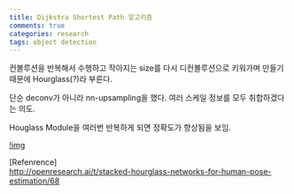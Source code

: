 ```yaml
---
title: Dijkstra Shortest Path 알고리즘
comments: true
categories: research
tags: object detection
---
```


컨볼루션을 반복해서 수행하고 작아지는 size를 다시 디컨볼루션으로 키워가며 만들기 때문에 Hourglass(?)라 부른다.  

단순 deconv가 아니라 nn-upsampling을 했다. 여러 스케일 정보를 모두 취합하겠다는 의도.

Houglass Module을 여러번 반복하게 되면 정확도가 향상됨을 보임.

[!img](http://openresearch.ai/uploads/default/original/1X/00b5f6787fb30d6d23887fbe4f6a5b90e535e281.jpg)

[Refenrence]  
http://openresearch.ai/t/stacked-hourglass-networks-for-human-pose-estimation/68

